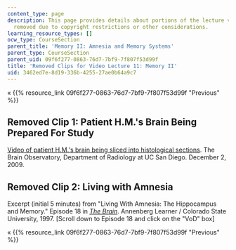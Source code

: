 ```yaml
---
content_type: page
description: This page provides details about portions of the lecture video that were
  removed due to copyright restrictions or other considerations.
learning_resource_types: []
ocw_type: CourseSection
parent_title: 'Memory II: Amnesia and Memory Systems'
parent_type: CourseSection
parent_uid: 09f6f277-0863-76d7-7bf9-7f807f53d99f
title: 'Removed Clips for Video Lecture 11: Memory II'
uid: 3462ed7e-8d19-336b-4255-27ae0b64a9c7
---
```


« {{% resource_link 09f6f277-0863-76d7-7bf9-7f807f53d99f "Previous" %}}

Removed Clip 1: Patient H.M.'s Brain Being Prepared For Study
-------------------------------------------------------------

[Video of patient H.M.'s brain being sliced into histological sections](http://www.brainybehavior.com/blog/2009/12/in-memory-of-h-m-live-video/). The Brain Observatory, Department of Radiology at UC San Diego. December 2, 2009.

Removed Clip 2: Living with Amnesia
-----------------------------------

Excerpt (initial 5 minutes) from "Living With Amnesia: The Hippocampus and Memory." Episode 18 in _[The Brain](https://www.learner.org/series/the-brain-teaching-modules/living-with-amnesia-the-hippocampus-and-memory/)_. Annenberg Learner / Colorado State University, 1997. \[Scroll down to Episode 18 and click on the "VoD" box\]

« {{% resource_link 09f6f277-0863-76d7-7bf9-7f807f53d99f "Previous" %}}